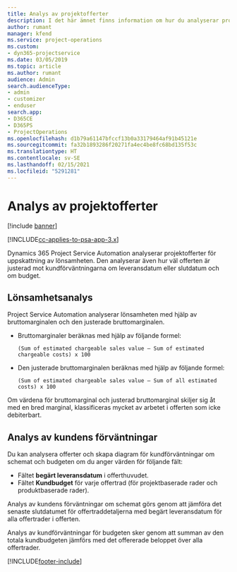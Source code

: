 ```yaml
---
title: Analys av projektofferter
description: I det här ämnet finns information om hur du analyserar projektofferter.
author: rumant
manager: kfend
ms.service: project-operations
ms.custom:
- dyn365-projectservice
ms.date: 03/05/2019
ms.topic: article
ms.author: rumant
audience: Admin
search.audienceType:
- admin
- customizer
- enduser
search.app:
- D365CE
- D365PS
- ProjectOperations
ms.openlocfilehash: d1b79a61147bfccf13b0a33179464af91b45121e
ms.sourcegitcommit: fa32b1893286f20271fa4ec4be8fc68bd135f53c
ms.translationtype: HT
ms.contentlocale: sv-SE
ms.lasthandoff: 02/15/2021
ms.locfileid: "5291281"
---
```

# <a name="analysis-of-project-quotes"></a>Analys av projektofferter

[!include [banner](../includes/psa-now-project-operations.md)]

[!INCLUDE[cc-applies-to-psa-app-3.x](../includes/cc-applies-to-psa-app-3x.md)]

Dynamics 365 Project Service Automation analyserar projektofferter för uppskattning av lönsamheten. Den analyserar även hur väl offerten är justerad mot kundförväntningarna om leveransdatum eller slutdatum och om budget.

## <a name="profitability-analysis"></a>Lönsamhetsanalys

Project Service Automation analyserar lönsamheten med hjälp av bruttomarginalen och den justerade bruttomarginalen.

- Bruttomarginaler beräknas med hjälp av följande formel:

  `
    (Sum of estimated chargeable sales value – Sum of estimated chargeable costs) x 100
  `
- Den justerade bruttomarginalen beräknas med hjälp av följande formel:

  `
    (Sum of estimated chargeable sales value – Sum of all estimated costs) x 100
  `

Om värdena för bruttomarginal och justerad bruttomarginal skiljer sig åt med en bred marginal, klassificeras mycket av arbetet i offerten som icke debiterbart.

## <a name="analysis-of-customer-expectations"></a>Analys av kundens förväntningar

Du kan analysera offerter och skapa diagram för kundförväntningar om schemat och budgeten om du anger värden för följande fält:

- Fältet **begärt leveransdatum** i offerthuvudet.
- Fältet **Kundbudget** för varje offertrad (för projektbaserade rader och produktbaserade rader).

Analys av kundens förväntningar om schemat görs genom att jämföra det senaste slutdatumet för offertraddetaljerna med begärt leveransdatum för alla offertrader i offerten.

Analys av kundförväntningar för budgeten sker genom att summan av den totala kundbudgeten jämförs med det offererade beloppet över alla offertrader.


[!INCLUDE[footer-include](../includes/footer-banner.md)]